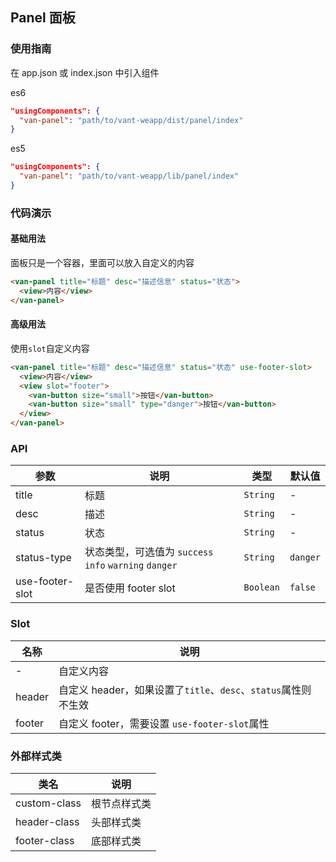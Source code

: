 ## Panel 面板

### 使用指南
在 app.json 或 index.json 中引入组件

es6
```json
"usingComponents": {
  "van-panel": "path/to/vant-weapp/dist/panel/index"
}
```

es5
```json
"usingComponents": {
  "van-panel": "path/to/vant-weapp/lib/panel/index"
}
```

### 代码演示

#### 基础用法
面板只是一个容器，里面可以放入自定义的内容

```html
<van-panel title="标题" desc="描述信息" status="状态">
  <view>内容</view>
</van-panel>
```

#### 高级用法
使用`slot`自定义内容

```html
<van-panel title="标题" desc="描述信息" status="状态" use-footer-slot>
  <view>内容</view>
  <view slot="footer">
    <van-button size="small">按钮</van-button>
    <van-button size="small" type="danger">按钮</van-button>
  </view>
</van-panel>
```

### API

| 参数 | 说明 | 类型 | 默认值 |
|-----------|-----------|-----------|-------------|
| title | 标题 | `String` | - |
| desc | 描述 | `String` | - |
| status | 状态 | `String` | - |
| status-type | 状态类型，可选值为 `success` `info` `warning` `danger` | `String` | `danger` |
| use-footer-slot | 是否使用 footer slot | `Boolean` | `false` |

### Slot

| 名称 | 说明 |
|-----------|-----------|
| - | 自定义内容 |
| header | 自定义 header，如果设置了`title`、`desc`、`status`属性则不生效 |
| footer | 自定义 footer，需要设置 `use-footer-slot`属性 |

### 外部样式类

| 类名 | 说明 |
|-----------|-----------|
| custom-class | 根节点样式类 |
| header-class | 头部样式类 |
| footer-class | 底部样式类 |
